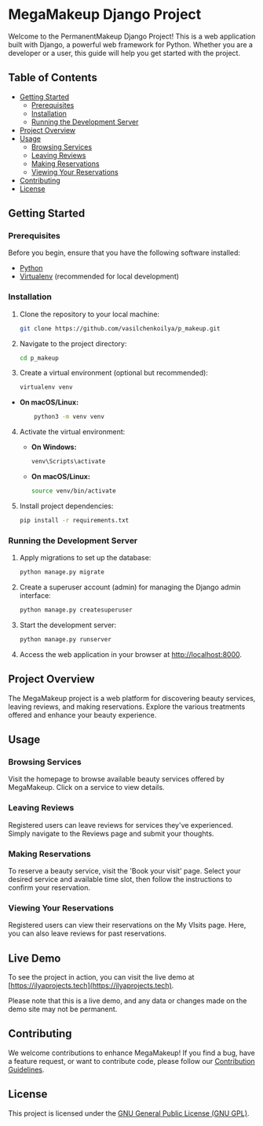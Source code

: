 # MegaMakeup Django Project

Welcome to the PermanentMakeup Django Project! This is a web application built with Django, a powerful web framework for Python. Whether you are a developer or a user, this guide will help you get started with the project.

## Table of Contents

- [Getting Started](#getting-started)
  - [Prerequisites](#prerequisites)
  - [Installation](#installation)
  - [Running the Development Server](#running-the-development-server)
- [Project Overview](#project-overview)
- [Usage](#usage)
  - [Browsing Services](#browsing-services)
  - [Leaving Reviews](#leaving-reviews)
  - [Making Reservations](#making-reservations)
  - [Viewing Your Reservations](#viewing-your-reservations)
- [Contributing](#contributing)
- [License](#license)

## Getting Started

### Prerequisites

Before you begin, ensure that you have the following software installed:

- [Python](https://www.python.org/downloads/)
- [Virtualenv](https://virtualenv.pypa.io/en/latest/) (recommended for local development)

### Installation

1. Clone the repository to your local machine:

    ```bash
    git clone https://github.com/vasilchenkoilya/p_makeup.git
    ```

2. Navigate to the project directory:

    ```bash
    cd p_makeup
    ```

3. Create a virtual environment (optional but recommended):

    ```bash
    virtualenv venv
    ```
- **On macOS/Linux:**

    ```bash
        python3 -m venv venv
    ```

4. Activate the virtual environment:

    - **On Windows:**

        ```bash
        venv\Scripts\activate
        ```

    - **On macOS/Linux:**

        ```bash
        source venv/bin/activate
        ```

5. Install project dependencies:

    ```bash
    pip install -r requirements.txt
    ```

### Running the Development Server

1. Apply migrations to set up the database:

    ```bash
    python manage.py migrate
    ```

2. Create a superuser account (admin) for managing the Django admin interface:

    ```bash
    python manage.py createsuperuser
    ```

3. Start the development server:

    ```bash
    python manage.py runserver
    ```

4. Access the web application in your browser at [http://localhost:8000](http://localhost:8000).

## Project Overview

The MegaMakeup project is a web platform for discovering beauty services, leaving reviews, and making reservations. Explore the various treatments offered and enhance your beauty experience.

## Usage

### Browsing Services

Visit the homepage to browse available beauty services offered by MegaMakeup. Click on a service to view details.

### Leaving Reviews

Registered users can leave reviews for services they've experienced. Simply navigate to the Reviews page and submit your thoughts.

### Making Reservations

To reserve a beauty service, visit the 'Book your visit' page. Select your desired service and available time slot, then follow the instructions to confirm your reservation.

### Viewing Your Reservations

Registered users can view their reservations on the My VIsits page. Here, you can also leave reviews for past reservations.

## Live Demo

To see the project in action, you can visit the live demo at [https://ilyaprojects.tech](https://ilyaprojects.tech).

Please note that this is a live demo, and any data or changes made on the demo site may not be permanent.


## Contributing

We welcome contributions to enhance MegaMakeup! If you find a bug, have a feature request, or want to contribute code, please follow our [Contribution Guidelines](CONTRIBUTING.md).

## License

This project is licensed under the [GNU General Public License (GNU GPL)](LICENSE).
